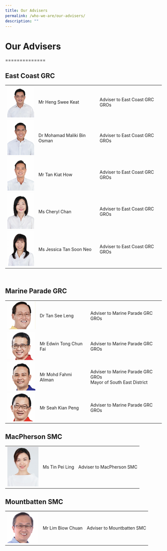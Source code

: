 ```yaml
---
title: Our Advisers
permalink: /who-we-are/our-advisers/
description: ""
---
```

# Our Advisers
==============


## East Coast GRC
|  |  |  |
| --------- | -------- | ---------|
<img src="/images/Who%20We%20Are/Advisers/Heng%20Swee%20Keat.jpg" style="width: 100px;">|Mr Heng Swee Keat|    Adviser to East Coast GRC GROs   |
<img src="/images/Who%20We%20Are/Advisers/Mohamad.jpg" style="width: 100px;">|Dr Mohamad Maliki Bin Osman   |  Adviser to East Coast GRC GROs  | 
<img src="/images/Who%20We%20Are/Advisers/Tan%20Kiat%20How.jpg" style="width: 100px;">|Mr Tan Kiat How| Adviser to East Coast GRC GROs|
<img src="/images/Who%20We%20Are/Advisers/Cheryl%20Chan.jpg" style="width: 100px;">|Ms Cheryl Chan| Adviser to East Coast GRC GROs|
<img src="/images/Who%20We%20Are/Advisers/Jessica%20Tan.jpg" style="width: 100px;">|Ms Jessica Tan Soon Neo| Adviser to East Coast GRC GROs|

<br>



##  Marine Parade GRC
|  |  |  |
| -------- | -------- | -------- |
| <img src="/images/Who%20We%20Are/Advisers/Tan%20See%20Leng.jpg" style="width: 100px;">|Dr Tan See Leng|  Adviser to Marine Parade GRC GROs   |
|<img src="/images/Who%20We%20Are/Advisers/Edwin%20Tong.jpg" style="width: 100px;">|Mr Edwin Tong Chun Fai   |  Adviser to Marine Parade GRC GROs  | 
|<img src="/images/Who%20We%20Are/Advisers/Mohd%20Fahmi.jpg" style="width: 100px;">|Mr Mohd Fahmi Aliman	  | Adviser to Marine Parade GRC GROs <br>Mayor of South East District|
|<img src="/images/Who%20We%20Are/Advisers/Siah%20Kien%20Peng.jpg" style="width: 100px;">|Mr Seah Kian Peng	 |Adviser to Marine Parade GRC GROs |

## MacPherson SMC
|  |  |  |
| -------- | -------- | -------- |
|<img src="/images/Who%20We%20Are/Advisers/Tin_Pei_Ling.jpg" style="width: 100px;">| Ms Tin Pei Ling | Adviser to MacPherson SMC


## Mountbatten SMC
|  |  |  |
| -------- | -------- | -------- |
|<img src="/images/Who%20We%20Are/Advisers/Lim%20Biow%20Chuan.jpg" style="width:100px;">|Mr Lim Biow Chuan | Adviser to Mountbatten SMC |
